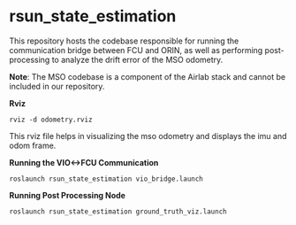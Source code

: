 # rsun_state_estimation

This repository hosts the codebase responsible for running the communication bridge between FCU and ORIN, as well as performing post-processing to analyze the drift error of the MSO odometry.

**Note**: The MSO codebase is a component of the Airlab stack and cannot be included in our repository.

**Rviz**

```
rviz -d odometry.rviz
```

This rviz file helps in visualizing the mso odometry and displays the imu and odom frame.


**Running the VIO<->FCU Communication**

```
roslaunch rsun_state_estimation vio_bridge.launch
```


**Running Post Processing Node**

```
roslaunch rsun_state_estimation ground_truth_viz.launch
```
